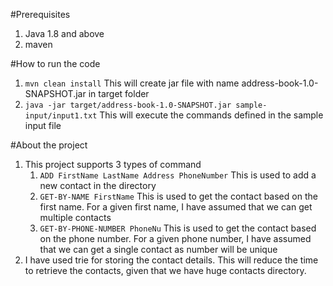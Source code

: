 #Prerequisites
1. Java 1.8 and above
2. maven

#How to run the code

1. `mvn clean install` This will create jar file with name address-book-1.0-SNAPSHOT.jar in target folder
2. `java -jar target/address-book-1.0-SNAPSHOT.jar sample-input/input1.txt` This will execute the commands defined in the sample input file 


#About the project
1. This project supports 3 types of command
   1. `ADD FirstName LastName Address PhoneNumber` This is used to add a new contact in the directory
   2. `GET-BY-NAME FirstName` This is used to get the contact based on the first name. For a given first name, I have assumed that we can get multiple contacts
   3. `GET-BY-PHONE-NUMBER PhoneNu` This is used to get the contact based on the phone number. For a given phone number, I have assumed that we can get a single contact as number will be unique
2. I have used trie for storing the contact details. This will reduce the time to retrieve the contacts, given that we have huge contacts directory. 